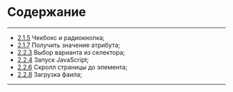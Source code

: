 # Содержание
- - -
* [2.1.5](https://github.com/petushoque/selenium_course/blob/main/2_section_(methods)/lesson1_step5.py) Чекбокс и радиокнопка;
* [2.1.7](https://github.com/petushoque/selenium_course/blob/main/2_section_(methods)/lesson1_step7.py) Получить значение атрибута;
* [2.2.3](https://github.com/petushoque/selenium_course/blob/main/2_section_(methods)/lesson2_step3.py) Выбор варианта из селектора;
* [2.2.4](https://github.com/petushoque/selenium_course/blob/main/2_section_(methods)/lesson2_step4.py) Запуск JavaScript;
* [2.2.6](https://github.com/petushoque/selenium_course/blob/main/2_section_(methods)/lesson2_step6.py) Скролл страницы до элемента;
* [2.2.8](https://github.com/petushoque/selenium_course/blob/main/2_section_(methods)/lesson2_step8.py) Загрузка фаила;
- - -